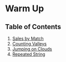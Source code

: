 # Warm Up

## Table of Contents

1. [Sales by Match](/HackerRank/Interview_Preparation_Kit/Warm_Up/Sales_by_Match/)
2. [Counting Valleys](/HackerRank/Interview_Preparation_Kit/Warm_Up/Counting_Valleys/)
3. [Jumping on Clouds](/HackerRank/Interview_Preparation_Kit/Warm_Up/Jumping_on_the_Clouds/)
4. [Repeated String](/HackerRank/Interview_Preparation_Kit/Warm_Up/Repeated_String/)